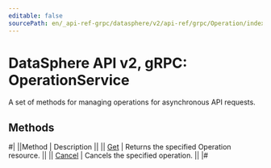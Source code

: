 ```yaml
---
editable: false
sourcePath: en/_api-ref-grpc/datasphere/v2/api-ref/grpc/Operation/index.md
---
```


# DataSphere API v2, gRPC: OperationService

A set of methods for managing operations for asynchronous API requests.

## Methods

#|
||Method | Description ||
|| [Get](get.md) | Returns the specified Operation resource. ||
|| [Cancel](cancel.md) | Cancels the specified operation. ||
|#
